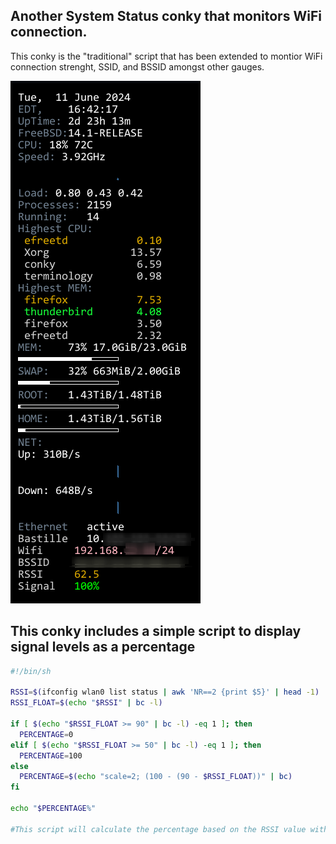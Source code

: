 ## Another System Status conky that monitors WiFi connection.

This conky is the "traditional" script that has been extended to montior WiFi connection strenght, SSID, and BSSID amongst other gauges. 

![](wpa_screen.png) 

## This conky includes a simple script to display signal levels as a percentage

```sh
#!/bin/sh

RSSI=$(ifconfig wlan0 list status | awk 'NR==2 {print $5}' | head -1)
RSSI_FLOAT=$(echo "$RSSI" | bc -l)

if [ $(echo "$RSSI_FLOAT >= 90" | bc -l) -eq 1 ]; then
  PERCENTAGE=0
elif [ $(echo "$RSSI_FLOAT >= 50" | bc -l) -eq 1 ]; then
  PERCENTAGE=100
else
  PERCENTAGE=$(echo "scale=2; (100 - (90 - $RSSI_FLOAT))" | bc)
fi

echo "$PERCENTAGE%"

#This script will calculate the percentage based on the RSSI value with decimal points and provide the expected results
```
